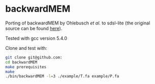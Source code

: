 # backwardMEM

Porting of backwardMEM by Ohlebusch *et al.* to sdsl-lite (the original source can be found [here](https://www.uni-ulm.de/in/theo/research/seqana/)).

Tested with gcc version 5.4.0

Clone and test with:
```bash
git clone git@github.com:
cd backwardMEM
make prerequisites
make
./bin/backwardMEM -l=3 ./example/T.fa example/P.fa
```
